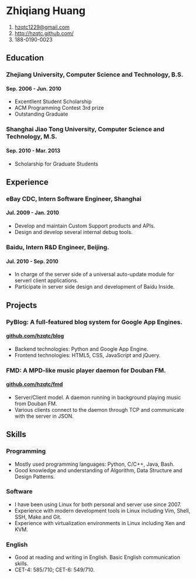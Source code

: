 # Zhiqiang Huang

1. <hzqtc1229@gmail.com>
2. <http://hzqtc.github.com/>
3. 188-0190-0023

## Education

### Zhejiang University, Computer Science and Technology, B.S.
#### Sep. 2006 - Jun. 2010

* Excentllent Student Scholarship
* ACM Programming Contest 3rd prize
* Outstanding Graduate

### Shanghai Jiao Tong University, Computer Science and Technology, M.S.
#### Sep. 2010 - Mar. 2013

* Scholarship for Graduate Students

## Experience

### eBay CDC, Intern Software Engineer, Shanghai
#### Jul. 2009 - Jan. 2010

* Develop and maintain Custom Support products and APIs.
* Design and develop several internal debug tools.

### Baidu, Intern R&D Engineer, Beijing.
#### Jul. 2010 - Sep. 2010

* In charge of the server side of a universal auto-update module for serverl client applications.
* Participate in server side design and development of Baidu Inside.

## Projects

### PyBlog: A full-featured blog system for Google App Engines.
#### [github.com/hzqtc/blog](https://github.com/hzqtc/blog)

* Backend technologies: Python and Google App Engine.
* Frontend technologies: HTML5, CSS, JavaScript and jQuery.

### FMD: A MPD-like music player daemon for Douban FM.
#### [github.com/hzqtc/fmd](https://github.com/hzqtc/fmd)

* Server/Client model. A daemon running in background playing music from Douban FM.
* Various clients connect to the daemon through TCP and communicate with the server in JSON.

## Skills

### Programming

* Mostly used programming languages: Python, C/C++, Java, Bash.
* Good knowledge and understanding of Algorithm, Data Structure and Design Patterns.

### Software

* I have been using Linux for both personal and server use since 2007.
* Experience with modern development tools in Linux including Vim, Shell, SSH, Make and Git.
* Experience with virtualization environments in Linux including Xen and KVM.

### English

* Good at reading and writing in English. Basic English communication skills.
* CET-4: 585/710; CET-6: 549/710.

